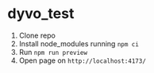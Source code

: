 # dyvo_test

1. Clone repo
2. Install node_modules running `npm ci`
3. Run `npm run preview` 
4. Open page on `http://localhost:4173/`